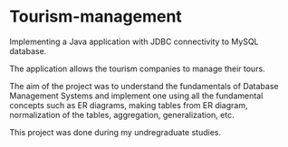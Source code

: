 # Tourism-management


Implementing a Java application with JDBC connectivity to MySQL database.

The application allows the tourism companies to manage their tours.

The aim of the project was to understand the fundamentals of Database Management Systems and implement
one using all the fundamental concepts such as ER diagrams, making tables from ER diagram, normalization of the tables,
aggregation, generalization, etc.

This project was done during my undregraduate studies.
